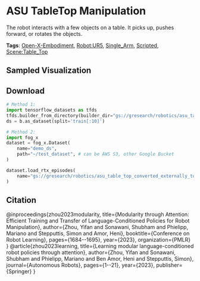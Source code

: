 # ASU TableTop Manipulation

The robot interacts with a few objects on a table. It picks up, pushes forward, or rotates the objects.

**Tags**: [Open-X-Embodiment](https://github.com/KeplerC/oed-playground/tree/main/pages/tags/Open-X-Embodiment.md), [Robot:UR5](https://github.com/KeplerC/oed-playground/tree/main/pages/tags/Robot:UR5.md), [Single_Arm](https://github.com/KeplerC/oed-playground/tree/main/pages/tags/Single_Arm.md), [Scripted](https://github.com/KeplerC/oed-playground/tree/main/pages/tags/Scripted.md), [Scene:Table_Top](https://github.com/KeplerC/oed-playground/tree/main/pages/tags/Scene:Table_Top.md)

## Sampled Visualization



## Download


```python
# Method 1: 
import tensorflow_datasets as tfds
tfds.builder_from_directory(builder_dir="gs://gresearch/robotics/asu_table_top_converted_externally_to_rlds/0.1.0")
ds = b.as_dataset(split='train[:10]')

# Method 2:
import fog_x
dataset = fog_x.Dataset(
    name="demo_ds",
    path="~/test_dataset", # can be AWS S3, other Google Bucket
)  

dataset.load_rtx_episodes(
    name="gs://gresearch/robotics/asu_table_top_converted_externally_to_rlds/0.1.0",
)
```


## Citation

@inproceedings{zhou2023modularity,
  title={Modularity through Attention: Efficient Training and Transfer of Language-Conditioned Policies for Robot Manipulation},
  author={Zhou, Yifan and Sonawani, Shubham and Phielipp, Mariano and Stepputtis, Simon and Amor, Heni},
  booktitle={Conference on Robot Learning},
  pages={1684--1695},
  year={2023},
  organization={PMLR}
}
@article{zhou2023learning,
  title={Learning modular language-conditioned robot policies through attention},
  author={Zhou, Yifan and Sonawani, Shubham and Phielipp, Mariano and Ben Amor, Heni and Stepputtis, Simon},
  journal={Autonomous Robots},
  pages={1--21},
  year={2023},
  publisher={Springer}
}